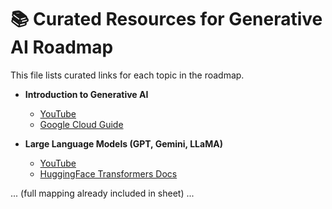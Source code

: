 # 📚 Curated Resources for Generative AI Roadmap

This file lists curated links for each topic in the roadmap.

- **Introduction to Generative AI**
  - [YouTube](https://youtu.be/2zITs9Y6uQI)
  - [Google Cloud Guide](https://cloud.google.com/discover/generative-ai)

- **Large Language Models (GPT, Gemini, LLaMA)**
  - [YouTube](https://youtu.be/zjkBMFhNj_g)
  - [HuggingFace Transformers Docs](https://huggingface.co/docs/transformers/index)

... (full mapping already included in sheet) ...
